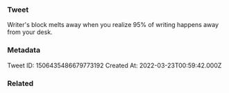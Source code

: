 ### Tweet
Writer's block melts away when you realize 95% of writing happens away from your desk.

### Metadata
Tweet ID: 1506435486679773192
Created At: 2022-03-23T00:59:42.000Z

### Related

